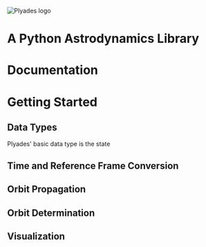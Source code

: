 ![Plyades logo](https://raw.github.com/helgee/plyades/master/plyades_logo.jpg)

A Python Astrodynamics Library
==============================

# Documentation

# Getting Started
## Data Types
Plyades' basic data type is the state

## Time and Reference Frame Conversion


## Orbit Propagation


## Orbit Determination


## Visualization
